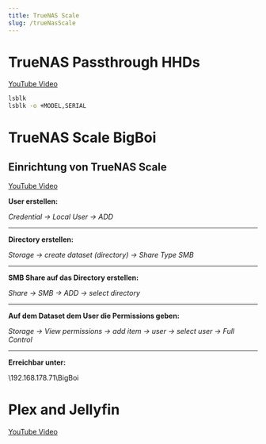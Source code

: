 ```yaml
---
title: TrueNAS Scale
slug: /trueNasScale
---
```


# TrueNAS Passthrough HHDs

[YouTube Video](https://www.youtube.com/watch?v=M3pKprTdNqQ&t=828s)

```bash
lsblk
lsblk -o +MODEL,SERIAL

```

# TrueNAS Scale BigBoi

## Einrichtung von TrueNAS Scale

[YouTube Video](https://www.youtube.com/watch?v=C-UI8Wvl9YU&ab_channel=RaidOwl)

**User erstellen:**

*Credential -> Local User -> ADD*

--- 

**Directory erstellen:**

_Storage -> create dataset (directory) -> Share Type SMB_

--- 

**SMB Share auf das Directory erstellen:**

_Share -> SMB -> ADD -> select directory_

--- 

**Auf dem Dataset dem User die Permissions geben:**

_Storage -> View permissions -> add item -> user -> select user -> Full Control_

--- 

**Erreichbar unter:**

\\192.168.178.71\BigBoi

# Plex and Jellyfin

[YouTube Video](https://www.youtube.com/watch?v=3GpaxFYe3MU) 
